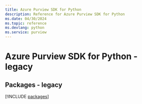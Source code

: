 ```yaml
---
title: Azure Purview SDK for Python
description: Reference for Azure Purview SDK for Python
ms.date: 04/30/2024
ms.topic: reference
ms.devlang: python
ms.service: purview
---
```

# Azure Purview SDK for Python - legacy
## Packages - legacy
[!INCLUDE [packages](purview-index.md)]